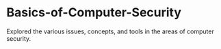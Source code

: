 # Basics-of-Computer-Security
Explored the various issues, concepts, and tools in the areas of computer security.

